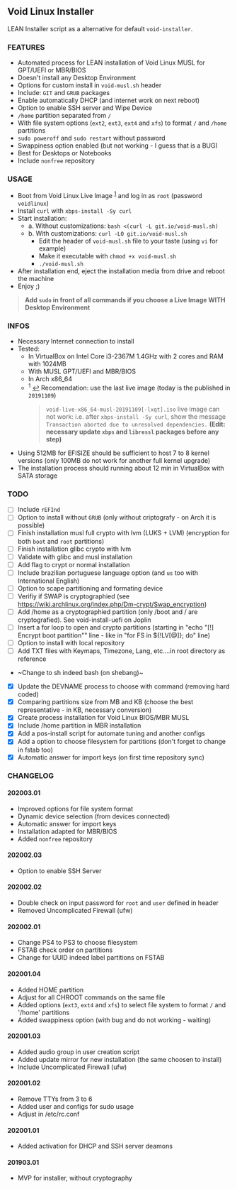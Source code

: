 Void Linux Installer
---
LEAN Installer script as a alternative for default `void-installer`.

### FEATURES
- Automated process for LEAN installation of Void Linux MUSL for GPT/UEFI or MBR/BIOS
- Doesn't install any Desktop Environment
- Options for custom install in `void-musl.sh` header
- Include: `GIT` and `GRUB` packages
- Enable automatically DHCP (and internet work on next reboot)
- Option to enable SSH server and Wipe Device
- `/home` partition separated from `/`
- With file system options (`ext2`, `ext3`, `ext4` and `xfs`) to format `/` and `/home` partitions
- `sudo poweroff` and `sudo restart` without password
- Swappiness option enabled (but not working - I guess that is a BUG)
- Best for Desktops or Notebooks
- Include `nonfree` repository

### USAGE
- Boot from Void Linux Live Image <sup id="a1">[1](#f1)</sup> and log in as `root` (password `voidlinux`)
- Install `curl` with `xbps-install -Sy curl`
- Start installation:
	- a. Without customizations: `bash <(curl -L git.io/void-musl.sh)`
	- b. With customizations: `curl -LO git.io/void-musl.sh`
		- Edit the header of `void-musl.sh` file to your taste (using `vi` for example)
		- Make it executable with `chmod +x void-musl.sh`
		- `./void-musl.sh`
- After installation end, eject the installation media from drive and reboot the machine
- Enjoy ;)

> **Add `sudo` in front of all commands if you choose a Live Image WITH Desktop Environment**

### INFOS
- Necessary Internet connection to install
- Tested:
	- In VirtualBox on Intel Core i3-2367M 1.4GHz with 2 cores and RAM with 1024MB
	- With MUSL GPT/UEFI and MBR/BIOS
	- In Arch x86_64
	- <sup id="f1">1</sup> [↩](#a1) Recomendation: use the last live image (today is the published in `20191109`)
		> `void-live-x86_64-musl-20191109[-lxqt].iso` live image can not work: i.e. after `xbps-install -Sy curl`, show the message `Transaction aborted due to unresolved dependencies.` **(Edit: necessary update `xbps` and `libressl` packages before any step)**
- Using 512MB for EFISIZE should be sufficient to host 7 to 8 kernel versions (only 100MB do not work for another full kernel upgrade)
- The installation process should running about 12 min in VirtualBox with SATA storage

### TODO
- [ ] Include `rEFInd`
- [ ] Option to install without `GRUB` (only without criptografy - on Arch it is possible)
- [ ] Finish installation musl full crypto with lvm (LUKS + LVM) (encryption for both `boot` and `root` partitions)
- [ ] Finish installation glibc crypto with lvm
- [ ] Validate with glibc and musl installation
- [ ] Add flag to crypt or normal installation
- [ ] Include brazilian portuguese language option (and `us` too with International English)
- [ ] Option to scape partitioning and formating device
- [ ] Verifiy if SWAP is cryptographied (see https://wiki.archlinux.org/index.php/Dm-crypt/Swap_encryption)
- [ ] Add /home as a cryptographied partition (only /boot and / are cryptografied). See void-install-uefi on Joplin
- [ ] Insert a for loop to open and crypto partitions (starting in "echo "[!] Encrypt boot partition"" line - like in "for FS in ${!LV[@]}; do" line)
- [ ] Option to install with local repository
- [ ] Add TXT files with Keymaps, Timezone, Lang, etc....in root directory as reference
- ~Change to sh indeed bash (on shebang)~
- [x] Update the DEVNAME process to choose with command (removing hard coded)
- [x] Comparing partitions size from MB and KB (choose the best representative - in KB, necessary conversion)
- [x] Create process installation for Void Linux BIOS/MBR MUSL
- [x] Include /home partition in MBR installation
- [x] Add a pos-install script for automate tuning and another configs
- [x] Add a option to choose filesystem for partitions (don't forget to change in fstab too)
- [X] Automatic answer for import keys (on first time repository sync)

### CHANGELOG
#### 202003.01
- Improved options for file system format
- Dynamic device selection (from devices connected)
- Automatic answer for import keys
- Installation adapted for MBR/BIOS
- Added `nonfree` repository
#### 202002.03
- Option to enable SSH Server
#### 202002.02
- Double check on input password for `root` and `user` defined in header
- Removed Uncomplicated Firewall (ufw)
#### 202002.01
- Change PS4 to PS3 to choose filesystem
- FSTAB check order on partitions
- Change for UUID indeed label partitions on FSTAB
#### 202001.04
- Added HOME partition
- Adjust for all CHROOT commands on the same file
- Added options (`ext3`, `ext4` and `xfs`) to select file system to format `/` and '/home' partitions
- Added swappiness option (with bug and do not working - waiting)
#### 202001.03
- Added audio group in user creation script
- Added update mirror for new installation (the same choosen to install)
- Include Uncomplicated Firewall (ufw)
#### 202001.02
- Remove TTYs from 3 to 6
- Added user and configs for sudo usage
- Adjust in /etc/rc.conf
#### 202001.01
- Added activation for DHCP and SSH server deamons
#### 201903.01
- MVP for installer, without cryptography
